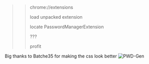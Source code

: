 >> chrome://extensions
>> 
>> load unpacked extension
>> 
>> locate PasswordManagerExtension
>> 
>> ???
>> 
>> profit


Big thanks to Batche35 for making the css look better
![PWD-Gen](https://github.com/CRAWNiiK/Chrome-Password-Generator/assets/123910716/5146ac28-9440-46c1-8d82-7a4b96ac1b07)
